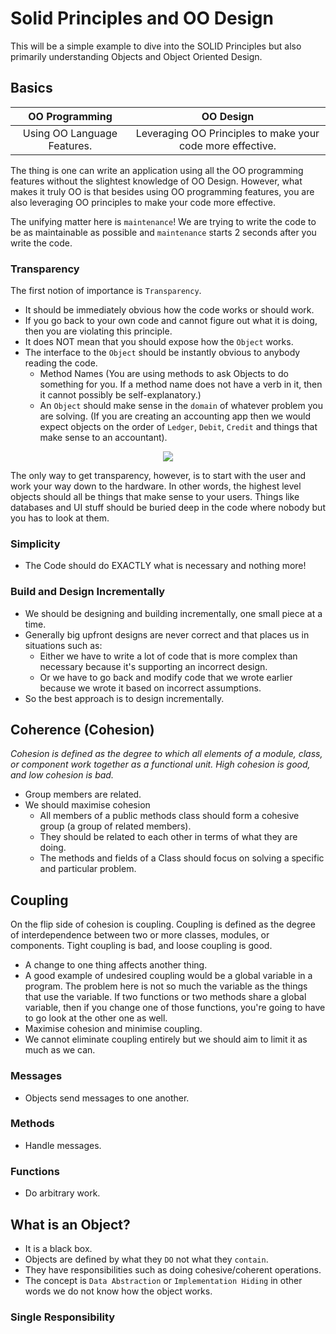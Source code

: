 # Solid Principles and OO Design

This will be a simple example to dive into the SOLID Principles but 
also primarily understanding Objects and Object Oriented Design.

## Basics

OO Programming | OO Design
:---:|:---:
Using OO Language Features. | Leveraging OO Principles to make your code more effective.

The thing is one can write an application using all the OO programming features without 
the slightest knowledge of OO Design. However, what makes it truly OO is that besides using
OO programming features, you are also leveraging OO principles to make your code more 
effective.

The unifying matter here is `maintenance`! We are trying to write the code to be as 
maintainable as possible and `maintenance` starts 2 seconds after you write the code.

### Transparency

The first notion of importance is `Transparency`. 
- It should be immediately obvious how the code works or should work.
- If you go back to your own code and cannot figure out what it is doing, 
then you are violating this principle.
- It does NOT mean that you should expose how the `Object` works.
- The interface to the `Object` should be instantly obvious to anybody reading
the code.
    - Method Names (You are using methods to ask Objects to do something for you. If
    a method name does not have a verb in it, then it cannot possibly be self-explanatory.)
    - An `Object` should make sense in the `domain` of whatever problem you are solving. (If
    you are creating an accounting app then we would expect objects on the order of 
    `Ledger`, `Debit`, `Credit` and things that make sense to an accountant).
    
<p align="center">
    <img src="https://user-images.githubusercontent.com/29547780/33953423-cf8ced24-e02c-11e7-9f56-7c2d8505ee0a.png"></img>
</p>

The only way to get transparency, however, is to start with the user and work your way down 
to the hardware. In other words, the highest level objects should all be things that make sense 
to your users. Things like databases and UI stuff should be buried deep in the code where nobody 
but you has to look at them.

### Simplicity

- The Code should do EXACTLY what is necessary and nothing more!

### Build and Design Incrementally

- We should be designing and building incrementally, one small piece at a time.
- Generally big upfront designs are never correct and that places us in situations such as:
    - Either we have to write a lot of code that is more complex than necessary because it's supporting an incorrect design. 
    - Or we have to go back and modify code that we wrote earlier because we wrote it based on incorrect assumptions.
- So the best approach is to design incrementally.

## Coherence (Cohesion)

*Cohesion is defined as the degree to which all elements of a module, class, or component work together as a functional unit. 
High cohesion is good, and low cohesion is bad.*

- Group members are related.
- We should maximise cohesion
    - All members of a public methods class should form a cohesive group (a group of related members).
    - They should be related to each other in terms of what they are doing.
    - The methods and fields of a Class should focus on solving a specific
    and particular problem.
    
## Coupling

On the flip side of cohesion is coupling. Coupling is defined as the degree of interdependence 
between two or more classes, modules, or components. Tight coupling is bad, and loose coupling is good.

- A change to one thing affects another thing.
- A good example of undesired coupling would be a global variable in a program. The problem here is not so much the 
variable as the things that use the variable. If two functions or two methods share a global variable, then if you 
change one of those functions, you're going to have to go look at the other one as well.
- Maximise cohesion and minimise coupling.
- We cannot eliminate coupling entirely but we should aim to limit it as much
as we can.

### Messages
- Objects send messages to one another.

### Methods
- Handle messages.

### Functions
- Do arbitrary work.

## What is an Object?

- It is a black box.
- Objects are defined by what they `DO` not what they `contain`.
- They have responsibilities such as doing cohesive/coherent operations.
- The concept is `Data Abstraction` or `Implementation Hiding` in other words
we do not know how the object works.

### Single Responsibility

